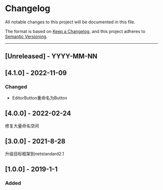 # Changelog
All notable changes to this project will be documented in this file.

The format is based on [Keep a Changelog](https://keepachangelog.com/en/1.0.0/),
and this project adheres to [Semantic Versioning](https://semver.org/spec/v2.0.0.html).

<!--
## [Unreleased] - YYYY-MM-NN

### Added   
### Changed  
### Deprecated  
### Removed  
### Fixed  
### Security  
-->

---
## [Unreleased] - YYYY-MM-NN

## [4.1.0] - 2022-11-09
### Changed  
- EditorButton重命名为Button

## [4.0.0] - 2022-02-24
修复大量命名空间

## [3.0.0] - 2021-8-28
升级目标框架到netstandard2.1

## [1.0.0] - 2019-1-1
### Added